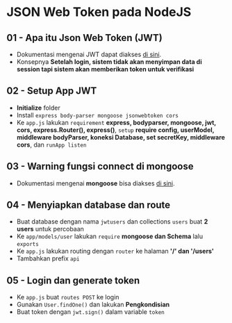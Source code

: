 # JSON Web Token pada NodeJS  

## 01 - Apa itu Json Web Token (JWT)  
- Dokumentasi mengenai JWT dapat diakses [di sini](https://jwt.io/).
- Konsepnya **Setelah login, sistem tidak akan menyimpan data di session tapi sistem akan memberikan token untuk verifikasi**  

## 02 - Setup App JWT  
- **Initialize** folder
- Install `express body-parser mongoose jsonwebtoken cors`
- Ke `app.js` lakukan `requirement` **express, bodyparser, mongoose, jwt, cors, express.Router(), express()**, `setup` **require config, userModel, middleware bodyParser, koneksi Database, set secretKey, middleware cors**, dan `runApp listen`

## 03 - Warning fungsi connect di mongoose
- Dokumentasi mengenai **mongoose** bisa diakses [di sini](https://mongoosejs.com/).  

## 04 - Menyiapkan database dan route  
- Buat database dengan nama `jwtusers` dan collections `users` buat **2 users** untuk percobaan
- Ke `app/models/user` lakukan `require` **mongoose dan Schema** lalu `exports`
- Ke `app.js` lakukan routing dengan `router` ke halaman **'/' dan '/users'**
- Tambahkan prefix `api`  

## 05 - Login dan generate token  
- Ke `app.js` buat `routes POST` ke login
- Gunakan `User.findOne()` dan lakukan **Pengkondisian**
- Buat token dengan `jwt.sign()` dalam variable `token`